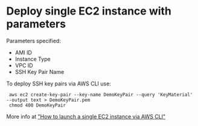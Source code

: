 # Deploy single EC2 instance with parameters

Parameters specified:
- AMI ID
- Instance Type
- VPC ID
- SSH Key Pair Name

To deploy SSH key pairs via AWS CLI use:
```shell
 aws ec2 create-key-pair --key-name DemoKeyPair --query 'KeyMaterial' --output text > DemoKeyPair.pem
 chmod 400 DemoKeyPair
```

More info at ["How to launch a single EC2 instance via AWS CLI"](https://brain2life.hashnode.dev/how-to-launch-a-single-ec2-instance-via-aws-cli)